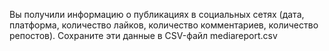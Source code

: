 Вы получили информацию о публикациях в социальных сетях (дата, платформа, количество лайков, количество комментариев, количество репостов). Сохраните эти данные в CSV-файл mediareport.csv

